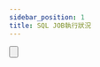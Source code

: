 ```yaml
---
sidebar_position: 1
title: SQL JOB執行狀況
---
```


<Button label="取得更新" variant="secondary" size="lg" eventName="jobStatus" outline />
<br/>
<div id = "jobStatus"></div>



<!-- ```bash
HRISDB
├── 資料字典
│   ├── 系統代碼表
│   └── Table Schema
│   └────HRISDB 
│   └────DB_SYS
│   └────DB_Share
├── 特徵工程
│   ├── 基本屬性
│   ├── 產品往來
│   ├── 行為洞察
``` -->